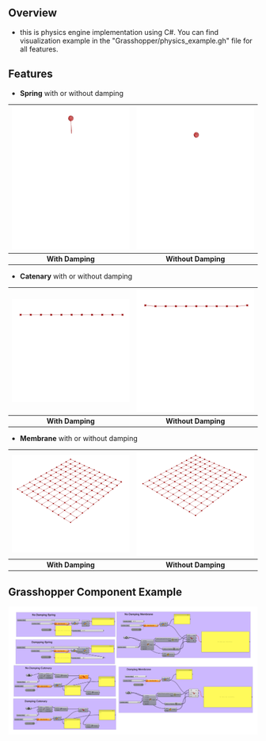 ## Overview
- this is physics engine implementation using C#. You can find visualization example in the "Grasshopper/physics_example.gh" file for all features.

## Features

- __Spring__ with or without damping

| <img src = "https://github.com/KIMGEONUNG/PhysicsEngineSharp/blob/master/Materials/springWithDamping.gif" width = "350"> | <img src = "https://github.com/KIMGEONUNG/PhysicsEngineSharp/blob/master/Materials/springWithoutDamping.gif" width = "350"> | 
| :--------------: | :-----------------: |
| **With Damping** | **Without Damping** |

- __Catenary__ with or without damping

| <img src = "https://github.com/KIMGEONUNG/PhysicsEngineSharp/blob/master/Materials/catenaryWithDamping.gif" width = "350"> | <img src = "https://github.com/KIMGEONUNG/PhysicsEngineSharp/blob/master/Materials/catenaryWithoutDamping.gif" width = "350"> |
| :--------------: | :-----------------: |
| **With Damping** | **Without Damping** |

- __Membrane__ with or without damping

| <img src = "https://github.com/KIMGEONUNG/PhysicsEngineSharp/blob/master/Materials/membraneWithDamping.gif" width = "350"> | <img src = "https://github.com/KIMGEONUNG/PhysicsEngineSharp/blob/master/Materials/membraneWithoutDamping.gif" width = "350"> | 
| :--------------: | :-----------------: |
| **With Damping** | **Without Damping** |

## Grasshopper Component Example

<img src = "https://github.com/KIMGEONUNG/PhysicsEngineSharp/blob/master/Materials/grasshopper.png" width = "700">
